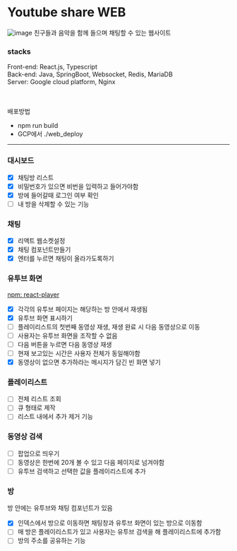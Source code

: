 # Youtube share WEB
![image](https://github.com/semihumanbeing/youtube-share/assets/99929191/63f93ffb-5142-474a-a2eb-a28299594487)
친구들과 음악을 함께 들으며 채팅할 수 있는 웹사이트 <br>
### stacks
Front-end: React.js, Typescript <br>
Back-end: Java, SpringBoot, Websocket, Redis, MariaDB <br>
Server: Google cloud platform, Nginx <br>

<br><br>
배포방법
- npm run build
- GCP에서 ./web_deploy

---
### 대시보드
- [x]  채팅방 리스트
- [x]  비밀번호가 있으면 비번을 입력하고 들어가야함
- [x]  방에 들어갈때 로그인 여부 확인
- [ ]  내 방을 삭제할 수 있는 기능

### 채팅

- [x]  리액트 웹소켓설정
- [x]  채팅 컴포넌트만들기
- [x]  엔터를 누르면 채팅이 올라가도록하기

### 유투브 화면

[npm: react-player](https://www.npmjs.com/package/react-player)

- [x]  각각의 유투브 페이지는 해당하는 방 안에서 재생됨
- [x]  유투브 화면 표시하기
- [ ]  플레이리스트의 첫번째 동영상 재생, 재생 완료 시 다음 동영상으로 이동
- [ ]  사용자는 유투브 화면을 조작할 수 없음
- [ ]  다음 버튼을 누르면 다음 동영상 재생
- [ ]  현재 보고있는 시간은 사용자 전체가 동일해야함
- [x]  동영상이 없으면 추가하라는 메시지가 담긴 빈 화면 넣기

### 플레이리스트

- [ ]  전체 리스트 조회
- [ ]  큐 형태로 제작
- [ ]  리스트 내에서 추가 제거 기능

### 동영상 검색

- [ ]  팝업으로 띄우기
- [ ]  동영상은 한번에 20개 볼 수 있고 다음 페이지로 넘겨야함
- [ ]  유투브 검색하고 선택한 값을 플레이리스트에 추가

### 방

방 안에는 유투브와 채팅 컴포넌트가 있음

- [x]  인덱스에서 방으로 이동하면 채팅창과 유투브 화면이 있는 방으로 이동함
- [ ]  매 방은 플레이리스트가 있고 사용자는 유투브 검색을 해 플레이리스트에 추가함
- [ ]  방의 주소를 공유하는 기능
